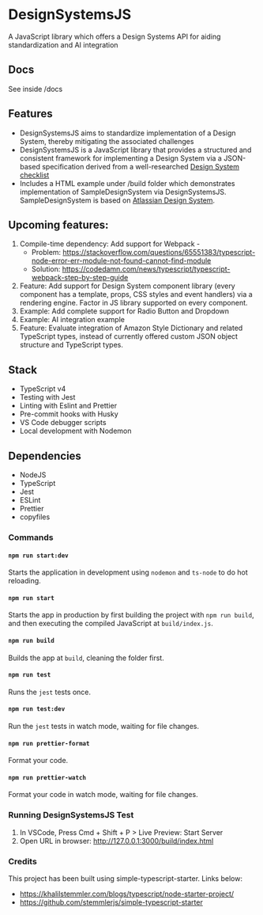 # DesignSystemsJS
A JavaScript library which offers a Design Systems API for aiding standardization and AI integration

## Docs
See inside /docs

## Features
- DesignSystemsJS aims to standardize implementation of a Design System, thereby mitigating the associated challenges
- DesignSystemsJS is a JavaScript library that provides a structured and consistent framework for implementing a Design System via a JSON-based specification derived from a well-researched [Design System checklist](https://www.DesignSystemsChecklist.com)
- Includes a HTML example under /build folder which demonstrates implementation of SampleDesignSystem via DesignSystemsJS. SampleDesignSystem is based on [Atlassian Design System](https://www.atlassian.design).

## Upcoming features:
1.  Compile-time dependency: Add support for Webpack -
    - Problem: https://stackoverflow.com/questions/65551383/typescript-node-error-err-module-not-found-cannot-find-module
    - Solution: https://codedamn.com/news/typescript/typescript-webpack-step-by-step-guide
2.  Feature: Add support for Design System component library (every component has a template, props, CSS styles and event handlers) via a rendering engine. Factor in JS library supported on every component.
3.  Example: Add complete support for Radio Button and Dropdown
4.  Example: AI integration example
5.  Feature: Evaluate integration of Amazon Style Dictionary and related TypeScript types, instead of currently offered custom JSON object structure and TypeScript types.

## Stack
- TypeScript v4
- Testing with Jest
- Linting with Eslint and Prettier
- Pre-commit hooks with Husky
- VS Code debugger scripts
- Local development with Nodemon

## Dependencies
- NodeJS
- TypeScript
- Jest
- ESLint
- Prettier
- copyfiles

### Commands

#### `npm run start:dev`

Starts the application in development using `nodemon` and `ts-node` to do hot reloading.

#### `npm run start`

Starts the app in production by first building the project with `npm run build`, and then executing the compiled JavaScript at `build/index.js`.

#### `npm run build`

Builds the app at `build`, cleaning the folder first.

#### `npm run test`

Runs the `jest` tests once.

#### `npm run test:dev`

Run the `jest` tests in watch mode, waiting for file changes.

#### `npm run prettier-format`

Format your code.

#### `npm run prettier-watch`

Format your code in watch mode, waiting for file changes.

### Running DesignSystemsJS Test
1.  In VSCode, Press Cmd + Shift + P > Live Preview: Start Server
2.  Open URL in browser: http://127.0.0.1:3000/build/index.html

### Credits
This project has been built using simple-typescript-starter. Links below:
- https://khalilstemmler.com/blogs/typescript/node-starter-project/
- https://github.com/stemmlerjs/simple-typescript-starter